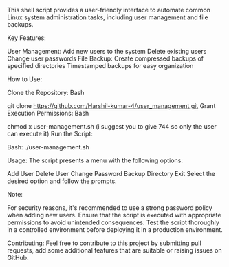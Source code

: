 This shell script provides a user-friendly interface to automate common Linux system administration tasks, including user management and file backups.

Key Features:

User Management:
Add new users to the system
Delete existing users
Change user passwords
File Backup:
Create compressed backups of specified directories
Timestamped backups for easy organization

How to Use:

Clone the Repository:
Bash

git clone https://github.com/Harshil-kumar-4/user_management.git
Grant Execution Permissions:
Bash

chmod x user-management.sh (i suggest you to give 744 so only the user can execute it)
Run the Script:

Bash:
./user-management.sh

Usage:
The script presents a menu with the following options:

Add User
Delete User
Change Password
Backup Directory
Exit
Select the desired option and follow the prompts.

Note:

For security reasons, it's recommended to use a strong password policy when adding new users.
Ensure that the script is executed with appropriate permissions to avoid unintended consequences.
Test the script thoroughly in a controlled environment before deploying it in a production environment.

Contributing:
Feel free to contribute to this project by submitting pull requests, add some additional features that are suitable or raising issues on GitHub.
